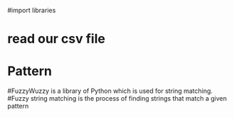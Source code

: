 #import libraries
# read our csv file
# Pattern
#FuzzyWuzzy is a library of Python which is used for string matching. 
#Fuzzy string matching is the process of finding strings that match a given pattern
